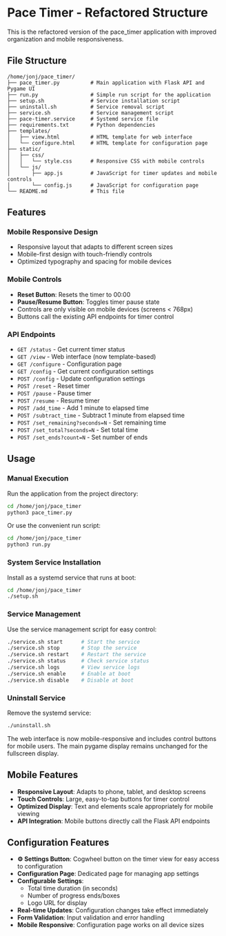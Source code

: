 # Pace Timer - Refactored Structure

This is the refactored version of the pace_timer application with improved organization and mobile responsiveness.

## File Structure

```
/home/jonj/pace_timer/
├── pace_timer.py          # Main application with Flask API and Pygame UI
├── run.py                 # Simple run script for the application
├── setup.sh               # Service installation script
├── uninstall.sh           # Service removal script
├── service.sh             # Service management script
├── pace-timer.service     # Systemd service file
├── requirements.txt       # Python dependencies
├── templates/
│   ├── view.html          # HTML template for web interface
│   └── configure.html     # HTML template for configuration page
├── static/
│   ├── css/
│   │   └── style.css      # Responsive CSS with mobile controls
│   └── js/
│       ├── app.js         # JavaScript for timer updates and mobile controls
│       └── config.js      # JavaScript for configuration page
└── README.md              # This file
```

## Features

### Mobile Responsive Design
- Responsive layout that adapts to different screen sizes
- Mobile-first design with touch-friendly controls
- Optimized typography and spacing for mobile devices

### Mobile Controls
- **Reset Button**: Resets the timer to 00:00
- **Pause/Resume Button**: Toggles timer pause state
- Controls are only visible on mobile devices (screens < 768px)
- Buttons call the existing API endpoints for timer control

### API Endpoints
- `GET /status` - Get current timer status
- `GET /view` - Web interface (now template-based)
- `GET /configure` - Configuration page
- `GET /config` - Get current configuration settings
- `POST /config` - Update configuration settings
- `POST /reset` - Reset timer
- `POST /pause` - Pause timer
- `POST /resume` - Resume timer
- `POST /add_time` - Add 1 minute to elapsed time
- `POST /subtract_time` - Subtract 1 minute from elapsed time
- `POST /set_remaining?seconds=N` - Set remaining time
- `POST /set_total?seconds=N` - Set total time
- `POST /set_ends?count=N` - Set number of ends

## Usage

### Manual Execution
Run the application from the project directory:
```bash
cd /home/jonj/pace_timer
python3 pace_timer.py
```

Or use the convenient run script:
```bash
cd /home/jonj/pace_timer
python3 run.py
```

### System Service Installation
Install as a systemd service that runs at boot:
```bash
cd /home/jonj/pace_timer
./setup.sh
```

### Service Management
Use the service management script for easy control:
```bash
./service.sh start      # Start the service
./service.sh stop       # Stop the service
./service.sh restart    # Restart the service
./service.sh status     # Check service status
./service.sh logs       # View service logs
./service.sh enable     # Enable at boot
./service.sh disable    # Disable at boot
```

### Uninstall Service
Remove the systemd service:
```bash
./uninstall.sh
```

The web interface is now mobile-responsive and includes control buttons for mobile users. The main pygame display remains unchanged for the fullscreen display.

## Mobile Features

- **Responsive Layout**: Adapts to phone, tablet, and desktop screens
- **Touch Controls**: Large, easy-to-tap buttons for timer control
- **Optimized Display**: Text and elements scale appropriately for mobile viewing
- **API Integration**: Mobile buttons directly call the Flask API endpoints

## Configuration Features

- **⚙️ Settings Button**: Cogwheel button on the timer view for easy access to configuration
- **Configuration Page**: Dedicated page for managing app settings
- **Configurable Settings**:
  - Total time duration (in seconds)
  - Number of progress ends/boxes
  - Logo URL for display
- **Real-time Updates**: Configuration changes take effect immediately
- **Form Validation**: Input validation and error handling
- **Mobile Responsive**: Configuration page works on all device sizes
